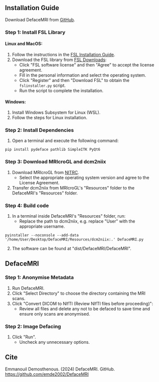 ## Installation Guide
Download DefaceMRI from [GitHub](https://github.com/emde2002/DefaceMRI).

### Step 1: Install FSL Library

#### Linux and MacOS:
1. Follow the instructions in the [FSL Installation Guide](https://fsl.fmrib.ox.ac.uk/fsl/fslwiki/FslInstallation).
2. Download the FSL library from [FSL Downloads](https://fsl.fmrib.ox.ac.uk/fsldownloads_registration):
    - Click "FSL software license" and then "Agree" to accept the license agreement.
    - Fill in the personal information and select the operating system.
    - Click "Register" and then "Download FSL" to obtain the `fslinstaller.py` script.
    - Run the script to complete the installation.

#### Windows:
1. Install Windows Subsystem for Linux (WSL).
2. Follow the steps for Linux installation.

### Step 2: Install Dependencies

1. Open a terminal and execute the following command:
```
pip install pydeface pathlib SimpleITK PyQt6
```

### Step 3: Download MRIcroGL and dcm2niix

1. Download MRIcroGL from [NITRC](https://www.nitrc.org/projects/mricrogl).
    - Select the appropriate operating system version and agree to the License Agreement.
2. Transfer dcm2niix from MRIcroGL's "Resources" folder to the DefaceMRI's "Resources" folder.

### Step 4: Build code

1. In a terminal inside DefaceMRI's "Resources" folder, run:
    - Replace the path to dcm2niix, e.g. replace "User" with the appropriate username.
```
pyinstaller --noconsole --add-data '/home/User/Desktop/DefaceMRI/Resources/dcm2niix:.' DefaceMRI.py
```
2. The software can be found at "dist/DefaceMRI/DefaceMRI".

## DefaceMRI

### Step 1: Anonymise Metadata

1. Run DefaceMRI.
2. Click "Select Directory" to choose the directory containing the MRI scans.
3. Click "Convert DICOM to NIfTI (Review NIfTI files before proceeding)":
    - Review all files and delete any not to be defaced to save time and ensure only scans are anonymised.

### Step 2: Image Defacing

1. Click "Run".
    - Uncheck any unnecessary options.

## Cite
Emmanouil Demosthenous. (2024) DefaceMRI. GitHub. https://github.com/emde2002/DefaceMRI